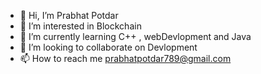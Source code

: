 - 👋 Hi, I’m Prabhat Potdar
- 👀 I’m interested in Blockchain
- 🌱 I’m currently learning C++ , webDevlopment  and Java 
- 💞️ I’m looking to collaborate on Devlopment
- 📫 How to reach me prabhatpotdar789@gmail.com

<!---
P-Potdar/P-Potdar is a ✨ special ✨ repository because its `README.md` (this file) appears on your GitHub profile.
You can click the Preview link to take a look at your changes.
--->
